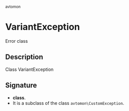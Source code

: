 <small> avtomon </small>

VariantException
================

Error class

Description
-----------

Class VariantException

Signature
---------

- **class**.
- It is a subclass of the class `avtomon\CustomException`.

